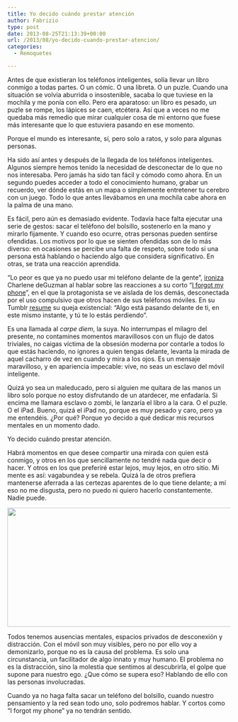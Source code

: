 ```yaml
---
title: Yo decido cuándo prestar atención
author: Fabrizio
type: post
date: 2013-08-25T21:13:39+00:00
url: /2013/08/yo-decido-cuando-prestar-atencion/
categories:
  - Remoquetes

---
```

Antes de que existieran los teléfonos inteligentes, solía llevar un libro conmigo a todas partes. O un cómic. O una libreta. O un puzle. Cuando una situación se volvía aburrida o insostenible, sacaba lo que tuviese en la mochila y me ponía con ello. Pero era aparatoso: un libro es pesado, un puzle se rompe, los lápices se caen, etcétera. Así que a veces no me quedaba más remedio que mirar cualquier cosa de mi entorno que fuese más interesante que lo que estuviera pasando en ese momento.

Porque el mundo es interesante, sí, pero solo a ratos, y solo para algunas personas.

Ha sido así antes y después de la llegada de los teléfonos inteligentes. Algunos siempre hemos tenido la necesidad de desconectar de lo que no nos interesaba. Pero jamás ha sido tan fácil y cómodo como ahora. En un segundo puedes acceder a todo el conocimiento humano, grabar un recuerdo, ver dónde estás en un mapa o simplemente entretener tu cerebro con un juego. Todo lo que antes llevábamos en una mochila cabe ahora en la palma de una mano.

Es fácil, pero aún es demasiado evidente. Todavía hace falta ejecutar una serie de gestos: sacar el teléfono del bolsillo, sostenerlo en la mano y mirarlo fijamente. Y cuando eso ocurre, otras personas pueden sentirse ofendidas. Los motivos por lo que se sienten ofendidas son de lo más diverso: en ocasiones se percibe una falta de respeto, sobre todo si una persona está hablando o haciendo algo que considera significativo. En otras, se trata una reacción aprendida.



“Lo peor es que ya no puedo usar mi teléfono delante de la gente”, [ironiza][1] Charlene deGuzman al hablar sobre las reacciones a su corto “[I forgot my phone][2]”, en el que la protagonista se ve aislada de los demás, desconectada por el uso compulsivo que otros hacen de sus teléfonos móviles. En su Tumblr [resume][3] su queja existencial: “Algo está pasando delante de ti, en este mismo instante, y tú te lo estás perdiendo”.

Es una llamada al _carpe diem_, la suya. No interrumpas el milagro del presente, no contamines momentos maravillosos con un flujo de datos triviales, no caigas víctima de la obsesión moderna por contarle a todos lo que estás haciendo, no ignores a quien tengas delante, levanta la mirada de aquel cacharro de vez en cuando y mira a los ojos. Es un mensaje maravilloso, y en apariencia impecable: vive, no seas un esclavo del móvil inteligente.

Quizá yo sea un maleducado, pero si alguien me quitara de las manos un libro solo porque no estoy disfrutando de un atardecer, me enfadaría. Si encima me llamara esclavo o zombi, le lanzaría el libro a la cara. O el puzle. O el iPad. Bueno, quizá el iPad no, porque es muy pesado y caro, pero ya me entendéis. ¿Por qué? Porque yo decido a qué dedicar mis recursos mentales en un momento dado.

Yo decido cuándo prestar atención.

Habrá momentos en que desee compartir una mirada con quien está conmigo, y otros en los que sencillamente no tendré nada que decir o hacer. Y otros en los que preferiré estar lejos, muy lejos, en otro sitio. Mi mente es así: vagabundea y se rebela. Quizá la de otros prefiera mantenerse aferrada a las certezas aparentes de lo que tiene delante; a mí eso no me disgusta, pero no puedo ni quiero hacerlo constantemente. Nadie puede.

<p style="text-align: center;">
  <a href="http://xkcd.com/903/"><img class="aligncenter" src="https://i2.wp.com/imgs.xkcd.com/comics/extended_mind.png?resize=533%2C269" alt="" width="533" height="269" data-recalc-dims="1" /></a>
</p>

Todos tenemos ausencias mentales, espacios privados de desconexión y distracción. Con el móvil son muy visibles, pero no por ello voy a demonizarlo, porque no es la causa del problema. Es solo una circunstancia, un facilitador de algo innato y muy humano. El problema no es la distracción, sino la molestia que sentimos al descubrirla, el golpe que supone para nuestro ego. ¿Que cómo se supera eso? Hablando de ello con las personas involucradas.

Cuando ya no haga falta sacar un teléfono del bolsillo, cuando nuestro pensamiento y la red sean todo uno, solo podremos hablar. Y cortos como &#8220;I forgot my phone&#8221; ya no tendrán sentido.

 [1]: https://twitter.com/charstarlene/status/371097028681404416
 [2]: http://www.youtube.com/watch?v=OINa46HeWg8
 [3]: http://charstar.tumblr.com/post/59127831752/i-forgot-my-phone-i-came-up-with-the-idea-for